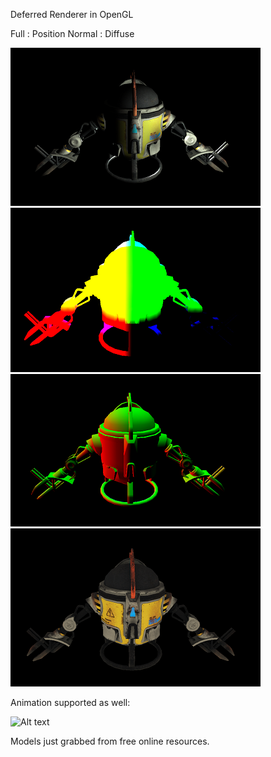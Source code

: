 
Deferred Renderer in OpenGL

Full   : Position
Normal : Diffuse 

![Alt text](/Images/full.PNG?raw=true "Full Color") ![Alt text](/Images/position.PNG?raw=true "Pos Color") ![Alt text](/Images/normal.PNG?raw=true "Normals") ![Alt text](/Images/color.PNG?raw=true "Diffuse")


Animation supported as well:

![Alt text](/Images/fan.gif?raw=true "I'm a FAN of this ;)")

Models just grabbed from free online resources.
